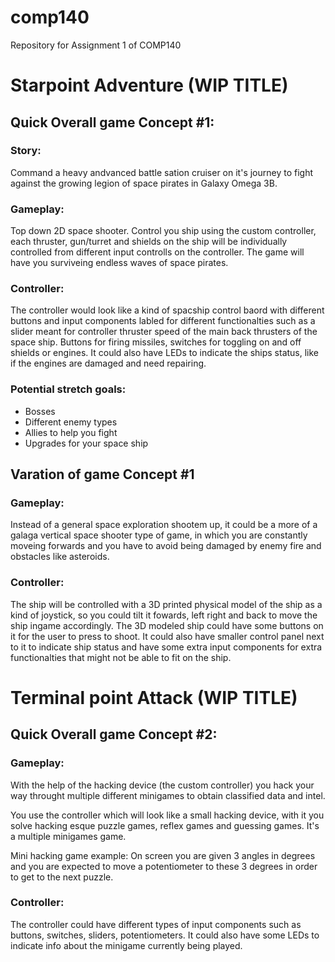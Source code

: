 # comp140
Repository for Assignment 1 of COMP140

# Starpoint Adventure (WIP TITLE)

## Quick Overall game Concept #1:
### Story:
Command a heavy andvanced battle sation cruiser on it's journey to fight against the growing legion of space pirates in Galaxy Omega 3B.

### Gameplay:
Top down 2D space shooter. Control you ship using the custom controller, each thruster, gun/turret and shields on the ship will be individually controlled from different input controlls on the controller.
The game will have you surviveing endless waves of space pirates.

### Controller:
The controller would look like a kind of spacship control baord with different buttons and input components labled for different functionalties such as a slider meant for controller thruster speed of the main back thrusters of the space ship. Buttons for firing missiles, switches for toggling on and off shields or engines. It could also have LEDs to indicate the ships status, like if the engines are damaged and need repairing.

### Potential stretch goals:
- Bosses
- Different enemy types
- Allies to help you fight
- Upgrades for your space ship

## Varation of game Concept #1

### Gameplay:
Instead of a general space exploration shootem up, it could be a more of a galaga vertical space shooter type of game, in which you are constantly moveing forwards and you have to avoid being damaged by enemy fire and obstacles like asteroids.

### Controller:
The ship will be controlled with a 3D printed physical model of the ship as a kind of joystick, so you could tilt it fowards, left right and back to move the ship ingame accordingly. The 3D modeled ship could have some buttons on it for the user to press to shoot. It could also have smaller control panel next to it to indicate ship status and have some extra input components for extra functionalties that might not be able to fit on the ship.

# Terminal point Attack (WIP TITLE)

## Quick Overall game Concept #2:

### Gameplay:
With the help of the hacking device (the custom controller) you hack your way throught multiple different minigames to obtain classified data and intel.

You use the controller which will look like a small hacking device, with it you solve hacking esque puzzle games, reflex games and guessing games.
It's a multiple minigames game.

Mini hacking game example: On screen you are given 3 angles in degrees and you are expected to move a potentiometer to these 3 degrees in order to get to the next puzzle.

### Controller:
The controller could have different types of input components such as buttons, switches, sliders, potentiometers. It could also have some LEDs to indicate info about the minigame currently being played.
